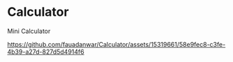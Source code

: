 # Calculator
 Mini Calculator


https://github.com/fauadanwar/Calculator/assets/15319661/58e9fec8-c3fe-4b39-a27d-827d5d4914f6

